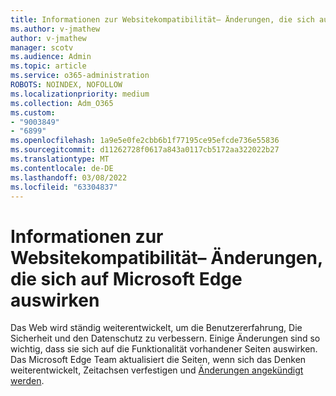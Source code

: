 ```yaml
---
title: Informationen zur Websitekompatibilität– Änderungen, die sich auf Microsoft Edge auswirken
ms.author: v-jmathew
author: v-jmathew
manager: scotv
ms.audience: Admin
ms.topic: article
ms.service: o365-administration
ROBOTS: NOINDEX, NOFOLLOW
ms.localizationpriority: medium
ms.collection: Adm_O365
ms.custom:
- "9003849"
- "6899"
ms.openlocfilehash: 1a9e5e0fe2cbb6b1f77195ce95efcde736e55836
ms.sourcegitcommit: d11262728f0617a843a0117cb5172aa322022b27
ms.translationtype: MT
ms.contentlocale: de-DE
ms.lasthandoff: 03/08/2022
ms.locfileid: "63304837"
---
```

# <a name="learn-about-site-compatibilityaffecting-changes-coming-to-microsoft-edge"></a>Informationen zur Websitekompatibilität– Änderungen, die sich auf Microsoft Edge auswirken

Das Web wird ständig weiterentwickelt, um die Benutzererfahrung, Die Sicherheit und den Datenschutz zu verbessern. Einige Änderungen sind so wichtig, dass sie sich auf die Funktionalität vorhandener Seiten auswirken. Das Microsoft Edge Team aktualisiert die Seiten, wenn sich das Denken weiterentwickelt, Zeitachsen verfestigen und [Änderungen angekündigt werden](https://go.microsoft.com/fwlink/?linkid=2135534).
